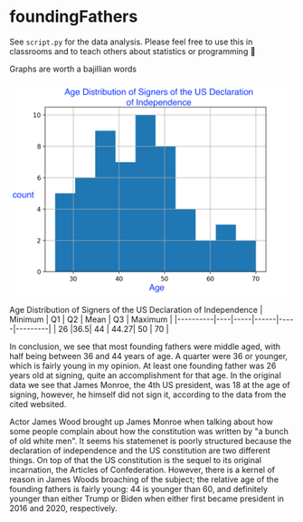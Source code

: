 # foundingFathers

See `script.py` for the data analysis. Please feel free to use this in classrooms and to teach others about statistics or programming 🙂

Graphs are worth a bajillian words

![Histogram](Figure_1.png)

Age Distribution of Signers of the US Declaration of Independence
| Minimum  | Q1 |  Q2 | Mean |  Q3 | Maximum |
|----------|----|-----|------|-----|---------|
|    26    |36.5|  44 | 44.27|  50 |    70   |

In conclusion, we see that most founding fathers were middle aged, with half 
being between 36 and 44 years of age. A quarter were 36 or younger, which is fairly young
in my opinion. At least one founding father was 26 years old at signing, quite an 
accomplishment for that age. In the original data we see that James Monroe, the 4th
US president, was 18 at the age of signing, however, he himself did not sign it,
according to the data from the cited websited.

Actor James Wood brought up James Monroe when talking about how some people complain
about how the constitution was written by "a bunch of old white men". It seems his
statemenet is poorly structured because the declaration of independence and the
US constitution are two different things. On top of that the US constitution is
the sequel to its original incarnation, the Articles of Confederation. However,
there is a kernel of reason in James Woods broaching of the subject; the relative age
of the founding fathers is fairly young: 44 is younger than 60, and definitely younger than 
either Trump or Biden when either first became president in 2016 and 2020,
respectively.
